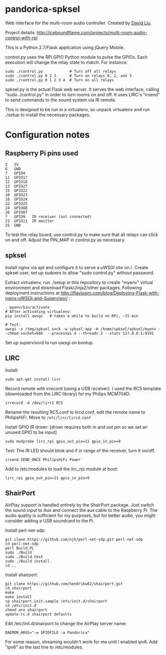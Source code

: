 pandorica-spksel
================

Web interface for the multi-room audio controller.
Created by [David Liu](http://iceboundflame.com).

Project details: <http://iceboundflame.com/projects/multi-room-audio-control-with-rpi>

This is a Python 2.7/Flask application using jQuery Mobile.

control.py uses the RPi.GPIO Python module to pulse the GPIOs. Each execution will change the relay state to match. For instance:

    sudo ./control.py            # Turn off all relays
    sudo ./control.py 0 2 3      # Turn on relays 0, 2, and 3
    sudo ./control.py 0 1 2 3 4  # Turn on all relays

spksel.py is the actual Flask web server. It serves the web interface, calling "sudo ./control.py" in order to turn rooms on and off. It uses LIRC's "irsend" to send commands to the sound system via IR remote.

This is designed to be run in a virtualenv, so unpack virtualenv and run ./setup to install the necessary packages.


# Configuration notes #

## Raspberry Pi pins used ##

    2   5V
    6   GND
    7   GPIO4
    11  GPIO17
    12  GPIO18
    13  GPIO27
    15  GPIO22
    16	GPIO23
    18  GPIO24
    22  GPIO25
    24  GPIO08
    26  GPIO07
    ?   GPIO9   IR receiver (not connected)
    23  GPIO11  IR emitter
    25  GND

To test the relay board, use control.py to make sure that all relays can click on and off. Adjust the PIN_MAP in control.py as necessary.


## spksel ##

Install nginx via apt and configure it to serve a uWSGI site on /.
Create spksel user, set up sudoers to allow "sudo control.py" without password.

Extract virtualenv, run ./setup in this repository to create "myenv" virtual environment and download Flask/Jinja2/other packages. Following deployment instructions at http://flaviusim.com/blog/Deploying-Flask-with-nginx-uWSGI-and-Supervisor/ :

    . myenv/bin/activate
    # After activating virtualenv:
    pip install uwsgi   # takes a while to build on RPi, ~15 min
    
    # Test:
    uwsgi -s /tmp/spksel.sock -w spksel:app -H /home/spksel/spksel/myenv --chmod-socket=666  --processes 4 --threads 2 --stats 127.0.0.1:9191

Set up supervisord to run uwsgi on bootup.


## LIRC ##

Install:

    sudo apt-get install lirc

Record remote with irrecord (using a USB receiver). I used the RC5 template (downloaded from the LIRC library) for my Philips MCM704D.

    irrecord -d /dev/lirc1 RC5

Rename the resulting RC5.conf to lircd.conf, edit the remote name to PhilipsHiFi. Move to `/etc/lirc/lircd.conf`

Install GPIO IR driver: [driver requires both in and out pin so we set an unused GPIO to be input]

    sudo modprobe lirc_rpi gpio_out_pin=11 gpio_in_pin=9

Test: The IR LED should blink and if in range of the receiver, turn it on/off.

    irsend SEND_ONCE PhilipsHiFi Power

Add to /etc/modules to load the lirc_rpi module at boot:

    lirc_rpi gpio_out_pin=11 gpio_in_pin=9


## ShairPort ##

AirPlay support is handled entirely by the ShairPort package. Just switch the sound input to Aux and connect the aux cable to the Raspberry Pi. The audio quality is sufficient for my purposes, but for better audio, you might consider adding a USB soundcard to the Pi.

Install perl-net-sdp:

    git clone https://github.com/njh/perl-net-sdp.git perl-net-sdp
    cd perl-net-sdp
    perl Build.PL
    sudo ./Build
    sudo ./Build test
    sudo ./Build install
    cd ..

Install shairport:

    git clone https://github.com/hendrikw82/shairport.git
    cd shairport
    make
    make install
    cp shairport.init.sample /etc/init.d/shairport
    cd /etc/init.d
    chmod a+x shairport
    update-rc.d shairport defaults

Edit /etc/init.d/shairport to change the AirPlay server name:

    DAEMON_ARGS="-w $PIDFILE -a Pandorica"

For some reason, streaming wouldn't work for me until I enabled ipv6. Add "ipv6" as the last line to /etc/modules.
